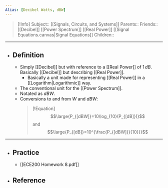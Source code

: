 ```yaml
---
Alias: [Decibel Watts, dBW]
---
```

> [!Info]
> Subject:: [[Signals, Circuits, and Systems]]
> Parents:: 
> Friends:: [[Decibel]] [[Power Spectrum]] [[Real Power]] [[Signal Equations.canvas|Signal Equations]]
> Children:: 
---
- ## Definition
	- Simply [[Decibel]] but with reference to a [[Real Power]] of $1\,dB$. Basically [[Decibel]] but describing [[Real Power]].
		- Basically a unit made for representing [[Real Power]] in a [[Logarithm|Logarithmic]] way.
	- The conventional unit for the [[Power Spectrum]].
	- Notated as $dBW$.
	- Conversions to and from $W$ and $dBW$:
	  > [!Equation]
	  > $$\large{P_{[dBW]}=10\log_{10}(P_{[dB]})}$$
	  > and
	  > $$\large{P_{[dB]}=10^{\frac{P_{[dBW]}}{10}}}$$
---
- ## Practice
	- [[ECE200 Homework 8.pdf]]
- ## Reference